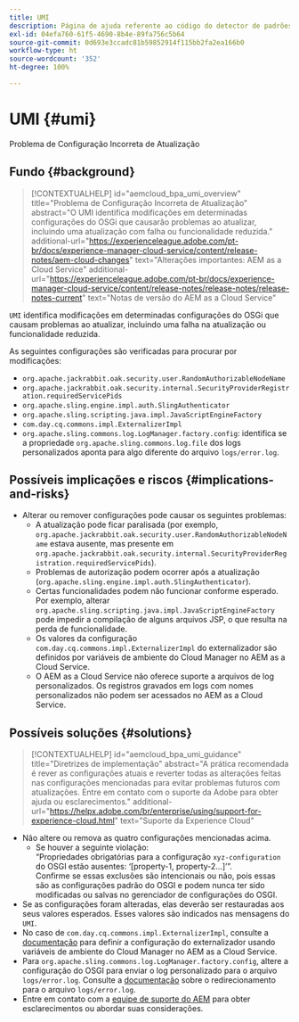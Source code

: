```yaml
---
title: UMI
description: Página de ajuda referente ao código do detector de padrões.
exl-id: 04efa760-61f5-4690-8b4e-89fa756c5b64
source-git-commit: 0d693e3ccadc81b59852914f115bb2fa2ea166b0
workflow-type: ht
source-wordcount: '352'
ht-degree: 100%

---
```


# UMI {#umi}

Problema de Configuração Incorreta de Atualização

## Fundo {#background}

>[!CONTEXTUALHELP]
>id="aemcloud_bpa_umi_overview"
>title="Problema de Configuração Incorreta de Atualização"
>abstract="O UMI identifica modificações em determinadas configurações do OSGi que causarão problemas ao atualizar, incluindo uma atualização com falha ou funcionalidade reduzida."
>additional-url="https://experienceleague.adobe.com/pt-br/docs/experience-manager-cloud-service/content/release-notes/aem-cloud-changes" text="Alterações importantes: AEM as a Cloud Service"
>additional-url="https://experienceleague.adobe.com/pt-br/docs/experience-manager-cloud-service/content/release-notes/release-notes/release-notes-current" text="Notas de versão do AEM as a Cloud Service"

`UMI` identifica modificações em determinadas configurações do OSGi que causam problemas ao atualizar, incluindo uma falha na atualização ou funcionalidade reduzida.

As seguintes configurações são verificadas para procurar por modificações:

* `org.apache.jackrabbit.oak.security.user.RandomAuthorizableNodeName`
* `org.apache.jackrabbit.oak.security.internal.SecurityProviderRegistration.requiredServicePids`
* `org.apache.sling.engine.impl.auth.SlingAuthenticator`
* `org.apache.sling.scripting.java.impl.JavaScriptEngineFactory`
* `com.day.cq.commons.impl.ExternalizerImpl`
* `org.apache.sling.commons.log.LogManager.factory.config`: identifica se a propriedade `org.apache.sling.commons.log.file` dos logs personalizados aponta para algo diferente do arquivo `logs/error.log`.

## Possíveis implicações e riscos {#implications-and-risks}

* Alterar ou remover configurações pode causar os seguintes problemas:
   * A atualização pode ficar paralisada (por exemplo, `org.apache.jackrabbit.oak.security.user.RandomAuthorizableNodeName` estava ausente, mas presente em `org.apache.jackrabbit.oak.security.internal.SecurityProviderRegistration.requiredServicePids`).
   * Problemas de autorização podem ocorrer após a atualização (`org.apache.sling.engine.impl.auth.SlingAuthenticator`).
   * Certas funcionalidades podem não funcionar conforme esperado. Por exemplo, alterar `org.apache.sling.scripting.java.impl.JavaScriptEngineFactory` pode impedir a compilação de alguns arquivos JSP, o que resulta na perda de funcionalidade.
   * Os valores da configuração `com.day.cq.commons.impl.ExternalizerImpl` do externalizador são definidos por variáveis de ambiente do Cloud Manager no AEM as a Cloud Service.
   * O AEM as a Cloud Service não oferece suporte a arquivos de log personalizados. Os registros gravados em logs com nomes personalizados não podem ser acessados no AEM as a Cloud Service.

## Possíveis soluções {#solutions}

>[!CONTEXTUALHELP]
>id="aemcloud_bpa_umi_guidance"
>title="Diretrizes de implementação"
>abstract="A prática recomendada é rever as configurações atuais e reverter todas as alterações feitas nas configurações mencionadas para evitar problemas futuros com atualizações. Entre em contato com o suporte da Adobe para obter ajuda ou esclarecimentos."
>additional-url="https://helpx.adobe.com/br/enterprise/using/support-for-experience-cloud.html" text="Suporte da Experience Cloud"

* Não altere ou remova as quatro configurações mencionadas acima.
   * Se houver a seguinte violação:\
     “Propriedades obrigatórias para a configuração `xyz-configuration` do OSGI estão ausentes: ‘[property-1, property-2...]’”.\
     Confirme se essas exclusões são intencionais ou não, pois essas são as configurações padrão do OSGI e podem nunca ter sido modificadas ou salvas no gerenciador de configurações do OSGI.
* Se as configurações foram alteradas, elas deverão ser restauradas aos seus valores esperados. Esses valores são indicados nas mensagens do `UMI`.
* No caso de `com.day.cq.commons.impl.ExternalizerImpl`, consulte a [documentação](https://experienceleague.adobe.com/pt-br/docs/experience-manager-cloud-service/content/implementing/developer-tools/externalizer) para definir a configuração do externalizador usando variáveis de ambiente do Cloud Manager no AEM as a Cloud Service.
* Para `org.apache.sling.commons.log.LogManager.factory.config`, altere a configuração do OSGI para enviar o log personalizado para o arquivo `logs/error.log`. Consulte a [documentação](https://experienceleague.adobe.com/pt-br/docs/experience-manager-learn/cloud-service/debugging/debugging-aem-as-a-cloud-service/logs) sobre o redirecionamento para o arquivo `logs/error.log`.
* Entre em contato com a [equipe de suporte do AEM](https://helpx.adobe.com/br/enterprise/using/support-for-experience-cloud.html) para obter esclarecimentos ou abordar suas considerações.
